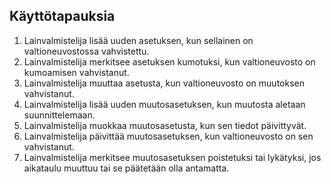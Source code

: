 ## Käyttötapauksia  
  
1. Lainvalmistelija lisää uuden asetuksen, kun sellainen on valtioneuvostossa vahvistettu.  
2. Lainvalmistelija merkitsee asetuksen kumotuksi, kun valtioneuvosto on kumoamisen vahvistanut.  
3. Lainvalmistelija muuttaa asetusta, kun valtioneuvosto on muutoksen vahvistanut.  
4. Lainvalmistelija lisää uuden muutosasetuksen, kun muutosta aletaan suunnittelemaan.  
5. Lainvalmistelija muokkaa muutosasetusta, kun sen tiedot päivittyvät.  
6. Lainvalmistelija päivittää muutosasetuksen, kun valtioneuvosto on sen vahvistanut.  
7. Lainvalmistelija merkitsee muutosasetuksen poistetuksi tai lykätyksi, jos aikataulu muuttuu tai se päätetään olla antamatta.  
